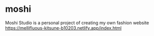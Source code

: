 # moshi
Moshi Studio is a personal project of creating my own fashion website
https://mellifluous-kitsune-b10203.netlify.app/index.html
